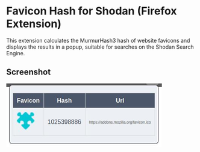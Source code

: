 # Favicon Hash for Shodan (Firefox Extension)
This extension calculates the MurmurHash3 hash of website favicons and displays the results in a popup, suitable for searches on the Shodan Search Engine.

## Screenshot

![Favicon Hash for Shodan Screenshot](screenshot/screenshot.jpeg)
